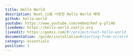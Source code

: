 ```yaml
---
title: Hello World
description: Nuxt.js를 사용한 Hello World 예제
github: hello-world
youtube: https://www.youtube.com/embed/kmf-p-pTi40
livedemo: https://hello-world.nuxtjs.org
liveedit: https://gomix.com/#!/project/nuxt-hello-world
documentation: /guide/installation#starting-from-scratch
category: essentials
position: 1
---
```

